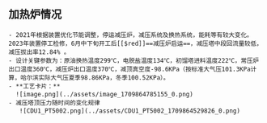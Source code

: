 ## 加热炉情况
	- 2021年根据装置优化节能调整，停运减压炉，减压系统及换热系统，能耗等有较大变化。2023年装置停工检修，6月中下旬开工后[[$red]]==减压炉启运==，减压塔中段回流量较低，减压拔出率12.84% 。
	- 设计关键参数为：原油换热温度299℃，电脱盐温度134℃，初馏塔进料温度222℃，常压炉出口温度360℃，减压炉出口温度370℃，减顶真空度-98.6KPa（按标准大气压101.3KPa计算，哈尔滨实际大气压夏季98.86KPa，冬季100.52KPa）。
	- **工艺卡片：**
	  ![image.png](../assets/image_1709864785155_0.png)
	- 减压塔顶压力随时间的变化规律
	   ![CDU1_PT5002.png](../assets/CDU1_PT5002_1709864529826_0.png)